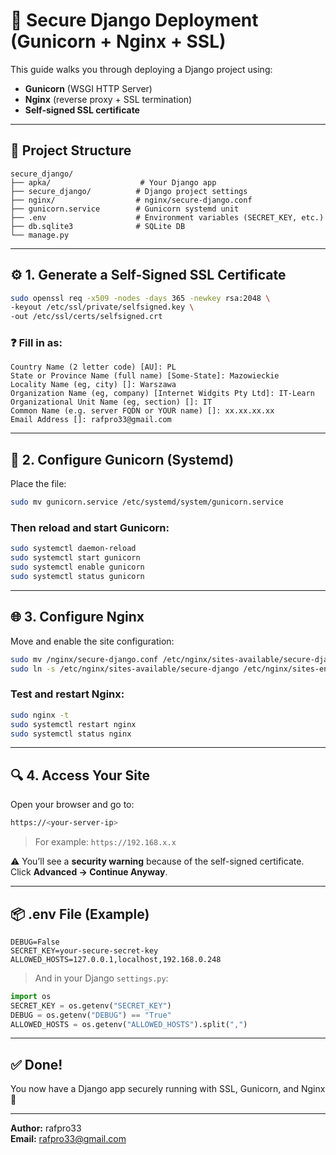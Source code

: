 # 🔐 Secure Django Deployment (Gunicorn + Nginx + SSL)

This guide walks you through deploying a Django project using:

- **Gunicorn** (WSGI HTTP Server)
- **Nginx** (reverse proxy + SSL termination)
- **Self-signed SSL certificate**

---

## 📁 Project Structure

```
secure_django/
├── apka/                    # Your Django app
├── secure_django/          # Django project settings
├── nginx/                  # nginx/secure-django.conf
├── gunicorn.service        # Gunicorn systemd unit
├── .env                    # Environment variables (SECRET_KEY, etc.)
├── db.sqlite3              # SQLite DB
└── manage.py
```

---

## ⚙️ 1. Generate a Self-Signed SSL Certificate

```bash
sudo openssl req -x509 -nodes -days 365 -newkey rsa:2048 \
-keyout /etc/ssl/private/selfsigned.key \
-out /etc/ssl/certs/selfsigned.crt
```

### ❓ Fill in as:

```text
Country Name (2 letter code) [AU]: PL
State or Province Name (full name) [Some-State]: Mazowieckie
Locality Name (eg, city) []: Warszawa
Organization Name (eg, company) [Internet Widgits Pty Ltd]: IT-Learn
Organizational Unit Name (eg, section) []: IT
Common Name (e.g. server FQDN or YOUR name) []: xx.xx.xx.xx
Email Address []: rafpro33@gmail.com
```

---

## 🚀 2. Configure Gunicorn (Systemd)

Place the file:

```bash
sudo mv gunicorn.service /etc/systemd/system/gunicorn.service
```

### Then reload and start Gunicorn:

```bash
sudo systemctl daemon-reload
sudo systemctl start gunicorn
sudo systemctl enable gunicorn
sudo systemctl status gunicorn
```

---

## 🌐 3. Configure Nginx

Move and enable the site configuration:

```bash
sudo mv /nginx/secure-django.conf /etc/nginx/sites-available/secure-django
sudo ln -s /etc/nginx/sites-available/secure-django /etc/nginx/sites-enabled/
```

### Test and restart Nginx:

```bash
sudo nginx -t
sudo systemctl restart nginx
sudo systemctl status nginx
```

---

## 🔍 4. Access Your Site

Open your browser and go to:

```bash
https://<your-server-ip>
```

> For example: `https://192.168.x.x`

⚠️ You’ll see a **security warning** because of the self-signed certificate.  
Click **Advanced → Continue Anyway**.

---


## 📦 .env File (Example)

```env
DEBUG=False
SECRET_KEY=your-secure-secret-key
ALLOWED_HOSTS=127.0.0.1,localhost,192.168.0.248
```

> And in your Django `settings.py`:
```python
import os
SECRET_KEY = os.getenv("SECRET_KEY")
DEBUG = os.getenv("DEBUG") == "True"
ALLOWED_HOSTS = os.getenv("ALLOWED_HOSTS").split(",")
```

---

## ✅ Done!

You now have a Django app securely running with SSL, Gunicorn, and Nginx 🎉

---

**Author:** rafpro33  
**Email:** rafpro33@gmail.com  
